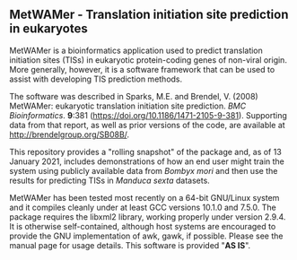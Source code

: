 ## MetWAMer - Translation initiation site prediction in eukaryotes

MetWAMer is a bioinformatics application used to predict translation initiation sites (TISs) in eukaryotic protein-coding genes of non-viral origin. More generally, however, it is a software framework that can be used to assist with developing TIS prediction methods.

The software was described in Sparks, M.E. and Brendel, V. (2008) MetWAMer: eukaryotic translation initiation site prediction. *BMC Bioinformatics*. **9**:381 (https://doi.org/10.1186/1471-2105-9-381). Supporting data from that report, as well as prior versions of the code, are available at http://brendelgroup.org/SB08B/.

This repository provides a "rolling snapshot" of the package and, as of 13 January 2021, includes demonstrations of how an end user might train the system using publicly available data from *Bombyx mori* and then use the results for predicting TISs in *Manduca sexta* datasets.

MetWAMer has been tested most recently on a 64-bit GNU/Linux system and it compiles cleanly under at least GCC versions 10.1.0 and 7.5.0. The package requires the libxml2 library, working properly under version 2.9.4. It is otherwise self-contained, although host systems are encouraged to provide the GNU implementation of awk, gawk, if possible. Please see the manual page for usage details. This software is provided "**AS IS**".
